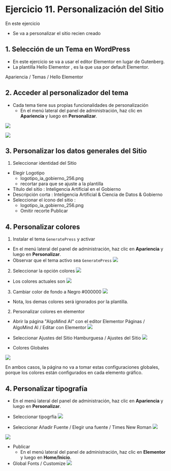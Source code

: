 # Ejercicio 11. Personalización del Sitio

En este ejercicio 
- Se va a personalizar el sitio recien creado

## 1. Selección de un Tema en WordPress
- En este ejercicio se va a usar el editor Elementor en lugar de Gutenberg. 
- La plantilla Hello Elementor , es la que usa por default Elementor.

Apariencia / Temas / Hello Elementor 
## 2.  Acceder al personalizador del tema
- Cada tema tiene sus propias funcionalidades de personalización
  - En el menú lateral del panel de administración, haz clic en **Apariencia** y luego en **Personalizar**.

![](https://i.imgur.com/6WPk0zo.png)

![](https://i.imgur.com/WuttzU8.png)

## 3. Personalizar los datos generales del Sitio
1.  Seleccionar identidad del Sitio
- Elegir Logotipo
	- logotipo_ia_gobierno_256.png
	- recortar para que se ajuste a la plantilla
-  Título del sitio : Inteligencia Artificial en el Gobierno
- Descripción corta : Inteligencia Artificial  & Ciencia de Datos & Gobierno
- Seleccionar el ícono del sitio : 
	- logotipo_ia_gobierno_256.png
	- Omitir recorte
Publicar
## 4. Personalizar colores
1. Instalar el tema `GeneratePress` y activar
  - En el menú lateral del panel de administración, haz clic en **Apariencia** y luego en **Personalizar**.
  - Observar que el tema activo sea `GeneratePress`
![](https://i.imgur.com/6RPmQ4D.png)

2. Seleccionar la opción colores
![](https://i.imgur.com/aI1hhtS.png)

- Los colores actuales son
![](https://i.imgur.com/O4MvxzE.png)

3. Cambiar color de fondo a Negro #000000
![](https://i.imgur.com/rgdie73.png)

- Nota, los demas colores será ignorados por la plantilla.

2. Personalizar colores en elementor 
- Abrir la página "AlgoMind AI" con el editor Elementor
Páginas / AlgoMind AI / Editar con Elementor
![](https://i.imgur.com/I8oWCBH.png)

- Seleccionar Ajustes del Sitio
Hamburguesa / Ajustes del Sitio
![](https://i.imgur.com/gZeCARi.png)

- Colores Globales

![](https://i.imgur.com/Tj2vnqF.png)

En ambos casos, la página no va a tomar estas configuraciones globales, porque los colores están configurados en cada elemento gráfico.


## 4. Personalizar tipografía

  - En el menú lateral del panel de administración, haz clic en **Apariencia** y luego en **Personalizar**.
- Seleccionar tipogrfía
![](https://i.imgur.com/YeNH8b0.png)

- Seleccionar Añadir Fuente / Elegir una fuente  / Times New Roman
![](https://i.imgur.com/SBNHeif.png)

![](https://i.imgur.com/x8d5HdI.png)

- Publicar
  - En el menú lateral del panel de administración, haz clic en **Elementor** y luego en **Home/Inicio**.
- Global Fonts / Customize
![](https://i.imgur.com/F42eDVV.png)



















<!--stackedit_data:
eyJoaXN0b3J5IjpbLTE5NTIxNTc0OTgsLTEyODAzNzc0NzgsLT
E5OTUyNzUwMjIsLTU2Nzc3NjU2MCwxNDE0NjE4MTM4LC0yMDg4
NzQ2NjEyXX0=
-->